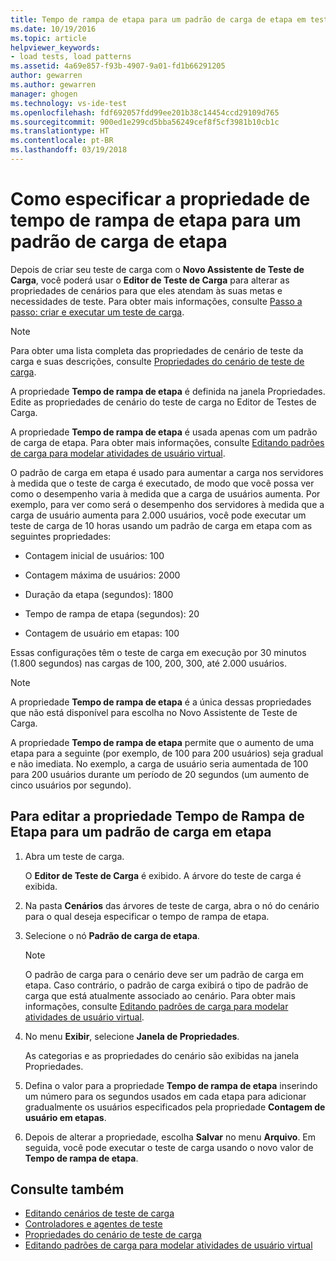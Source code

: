 ```yaml
---
title: Tempo de rampa de etapa para um padrão de carga de etapa em testes de carga no Visual Studio | Microsoft Docs
ms.date: 10/19/2016
ms.topic: article
helpviewer_keywords:
- load tests, load patterns
ms.assetid: 4a69e857-f93b-4907-9a01-fd1b66291205
author: gewarren
ms.author: gewarren
manager: ghogen
ms.technology: vs-ide-test
ms.openlocfilehash: fdf692057fdd99ee201b38c14454ccd29109d765
ms.sourcegitcommit: 900ed1e299cd5bba56249cef8f5cf3981b10cb1c
ms.translationtype: HT
ms.contentlocale: pt-BR
ms.lasthandoff: 03/19/2018
---
```

# <a name="how-to-specify-the-step-ramp-time-property-for-a-step-load-pattern"></a>Como especificar a propriedade de tempo de rampa de etapa para um padrão de carga de etapa

Depois de criar seu teste de carga com o **Novo Assistente de Teste de Carga**, você poderá usar o **Editor de Teste de Carga** para alterar as propriedades de cenários para que eles atendam às suas metas e necessidades de teste. Para obter mais informações, consulte [Passo a passo: criar e executar um teste de carga](../test/walkthrough-create-and-run-a-load-test.md).

> [!NOTE]
> Para obter uma lista completa das propriedades de cenário de teste da carga e suas descrições, consulte [Propriedades do cenário de teste de carga](../test/load-test-scenario-properties.md).

A propriedade **Tempo de rampa de etapa** é definida na janela Propriedades. Edite as propriedades de cenário do teste de carga no Editor de Testes de Carga.

A propriedade **Tempo de rampa de etapa** é usada apenas com um padrão de carga de etapa. Para obter mais informações, consulte [Editando padrões de carga para modelar atividades de usuário virtual](../test/edit-load-patterns-to-model-virtual-user-activities.md).

O padrão de carga em etapa é usado para aumentar a carga nos servidores à medida que o teste de carga é executado, de modo que você possa ver como o desempenho varia à medida que a carga de usuários aumenta. Por exemplo, para ver como será o desempenho dos servidores à medida que a carga de usuário aumenta para 2.000 usuários, você pode executar um teste de carga de 10 horas usando um padrão de carga em etapa com as seguintes propriedades:

-   Contagem inicial de usuários: 100

-   Contagem máxima de usuários: 2000

-   Duração da etapa (segundos): 1800

-   Tempo de rampa de etapa (segundos): 20

-   Contagem de usuário em etapas: 100

Essas configurações têm o teste de carga em execução por 30 minutos (1.800 segundos) nas cargas de 100, 200, 300, até 2.000 usuários.

> [!NOTE]
> A propriedade **Tempo de rampa de etapa** é a única dessas propriedades que não está disponível para escolha no Novo Assistente de Teste de Carga.

A propriedade **Tempo de rampa de etapa** permite que o aumento de uma etapa para a seguinte (por exemplo, de 100 para 200 usuários) seja gradual e não imediata. No exemplo, a carga de usuário seria aumentada de 100 para 200 usuários durante um período de 20 segundos (um aumento de cinco usuários por segundo).

## <a name="to-edit-the-step-ramp-time-property-for-a-step-load-pattern"></a>Para editar a propriedade Tempo de Rampa de Etapa para um padrão de carga em etapa

1.  Abra um teste de carga.

     O **Editor de Teste de Carga** é exibido. A árvore do teste de carga é exibida.

2.  Na pasta **Cenários** das árvores de teste de carga, abra o nó do cenário para o qual deseja especificar o tempo de rampa de etapa.

3.  Selecione o nó **Padrão de carga de etapa**.

    > [!NOTE]
    > O padrão de carga para o cenário deve ser um padrão de carga em etapa. Caso contrário, o padrão de carga exibirá o tipo de padrão de carga que está atualmente associado ao cenário. Para obter mais informações, consulte [Editando padrões de carga para modelar atividades de usuário virtual](../test/edit-load-patterns-to-model-virtual-user-activities.md).

4.  No menu **Exibir**, selecione **Janela de Propriedades**.

     As categorias e as propriedades do cenário são exibidas na janela Propriedades.

5.  Defina o valor para a propriedade **Tempo de rampa de etapa** inserindo um número para os segundos usados em cada etapa para adicionar gradualmente os usuários especificados pela propriedade **Contagem de usuário em etapas**.

6.  Depois de alterar a propriedade, escolha **Salvar** no menu **Arquivo**. Em seguida, você pode executar o teste de carga usando o novo valor de **Tempo de rampa de etapa**.

## <a name="see-also"></a>Consulte também

- [Editando cenários de teste de carga](../test/edit-load-test-scenarios.md)
- [Controladores e agentes de teste](configure-test-agents-and-controllers-for-load-tests.md)
- [Propriedades do cenário de teste de carga](../test/load-test-scenario-properties.md)
- [Editando padrões de carga para modelar atividades de usuário virtual](../test/edit-load-patterns-to-model-virtual-user-activities.md)